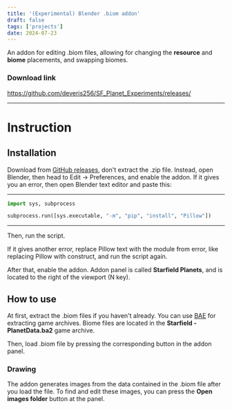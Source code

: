 ```yaml
---
title: '(Experimental) Blender .biom addon'
draft: false
tags: ['projects']
date: 2024-07-23
---
```


An addon for editing .biom files, allowing for changing the **resource** and **biome** placements, and swapping biomes.

### Download link
https://github.com/deveris256/SF_Planet_Experiments/releases/

___

# Instruction

## Installation
Download from [GitHub releases](https://github.com/deveris256/SF_Planet_Experiments/releases/), don't extract the .zip file. Instead, open Blender, then head to Edit -> Preferences, and enable the addon. If it gives you an error, then open Blender text editor and paste this:

___

```python
import sys, subprocess

subprocess.run([sys.executable, "-m", "pip", "install", "Pillow"])
```
___

Then, run the script.

If it gives another error, replace Pillow text with the module from error, like replacing Pillow with construct, and run the script again.

After that, enable the addon. Addon panel is called **Starfield Planets**, and is located to the right of the viewport (N key).

## How to use

At first, extract the .biom files if you haven't already. You can use [BAE](https://www.nexusmods.com/starfield/mods/165) for extracting game archives. Biome files are located in the **Starfield - PlanetData.ba2** game archive.

Then, load .biom file by pressing the corresponding button in the addon panel.

### Drawing

The addon generates images from the data contained in the .biom file after you load the file. To find and edit these images, you can press the **Open images folder** button at the panel.